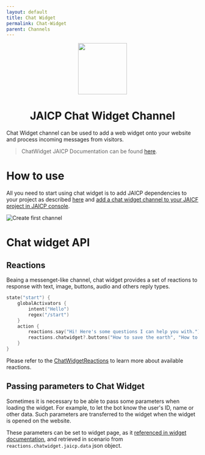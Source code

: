 ```yaml
---
layout: default
title: Chat Widget
permalink: Chat-Widget
parent: Channels
---
```


<p align="center">
    <img src="/assets/images/channels/jaicp.svg" width="128" height="134"/>
</p>

<h1 align="center">JAICP Chat Widget Channel</h1>

Chat Widget channel can be used to add a web widget onto your website and process incoming messages from visitors.

> ChatWidget JAICP Documentation can be found [here](https://help.just-ai.com/docs/en/channels/chatwidget/chatwidget).

# How to use

All you need to start using chat widget is to add JAICP dependencies to your project as described [here](JAICP) and [add a chat widget channel to your JAICF project in JAICP console](https://help.just-ai.com/docs/en/channels/chatwidget/chatwidget).

![Create first channel](/assets/gifs/create-chat-widget.gif)

# Chat widget API

## Reactions

Beaing a messenget-like channel, chat widget provides a set of reactions to response with text, image, buttons, audio and others reply types.

```kotlin
state("start") {
    globalActivators {
        intent("Hello")
        regex("/start")
    }
    action {
        reactions.say("Hi! Here's some questions I can help you with.")
        reactions.chatwidget?.buttons("How to save the earth", "How to stop drinking")
    }
}
```

Please refer to the [ChatWidgetReactions](https://github.com/just-ai/jaicf-kotlin/blob/master/channels/jaicp/src/main/kotlin/com/justai/jaicf/channel/jaicp/reactions/ChatWidgetReactions.kt) to learn more about available reactions.

## Passing parameters to Chat Widget

Sometimes it is necessary to be able to pass some parameters when loading the widget. For example, to let the bot know the user's ID, name or other data. 
Such parameters are transferred to the widget when the widget is opened on the website.

These parameters can be set to widget page, as it [referenced in widget documentation](https://help.just-ai.com/docs/en/channels/chatwidget/parameters_transfer), and retrieved in scenario from `reactions.chatwidget.jaicp.data` json object.

